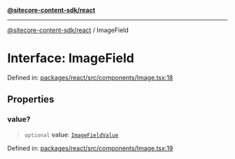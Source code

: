 [**@sitecore-content-sdk/react**](../README.md)

***

[@sitecore-content-sdk/react](../README.md) / ImageField

# Interface: ImageField

Defined in: [packages/react/src/components/Image.tsx:18](https://github.com/Sitecore/content-sdk/blob/d66d73920955c32f18807cacf98f4ede97be14bd/packages/react/src/components/Image.tsx#L18)

## Properties

### value?

> `optional` **value**: [`ImageFieldValue`](ImageFieldValue.md)

Defined in: [packages/react/src/components/Image.tsx:19](https://github.com/Sitecore/content-sdk/blob/d66d73920955c32f18807cacf98f4ede97be14bd/packages/react/src/components/Image.tsx#L19)
